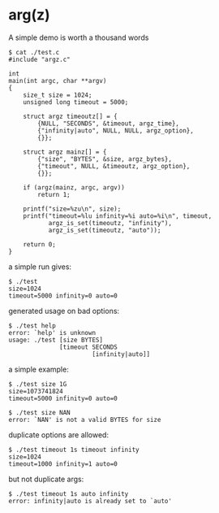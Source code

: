 # arg(z)

A simple demo is worth a thousand words


```
$ cat ./test.c
#include "argz.c"

int
main(int argc, char **argv)
{
    size_t size = 1024;
    unsigned long timeout = 5000;

    struct argz timeoutz[] = {
        {NULL, "SECONDS", &timeout, argz_time},
        {"infinity|auto", NULL, NULL, argz_option},
        {}};

    struct argz mainz[] = {
        {"size", "BYTES", &size, argz_bytes},
        {"timeout", NULL, &timeoutz, argz_option},
        {}};

    if (argz(mainz, argc, argv))
        return 1;

    printf("size=%zu\n", size);
    printf("timeout=%lu infinity=%i auto=%i\n", timeout,
           argz_is_set(timeoutz, "infinity"),
           argz_is_set(timeoutz, "auto"));

    return 0;
}
```

a simple run gives:
```
$ ./test
size=1024
timeout=5000 infinity=0 auto=0
```

generated usage on bad options:
```
$ ./test help
error: `help' is unknown
usage: ./test [size BYTES]
              [timeout SECONDS
                       [infinity|auto]]
```

a simple example:
```
$ ./test size 1G
size=1073741824
timeout=5000 infinity=0 auto=0
```
```
$ ./test size NAN
error: `NAN' is not a valid BYTES for size
```

duplicate options are allowed:
```
$ ./test timeout 1s timeout infinity
size=1024
timeout=1000 infinity=1 auto=0
```

but not duplicate args:
```
$ ./test timeout 1s auto infinity
error: infinity|auto is already set to `auto'
```
